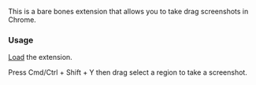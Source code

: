 This is a bare bones extension that allows you to take drag screenshots in Chrome.

### Usage

[Load](https://developer.chrome.com/docs/extensions/get-started/tutorial/hello-world#load-unpacked) the extension.

Press Cmd/Ctrl + Shift + Y then drag select a region to take a screenshot.
